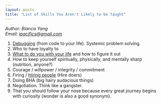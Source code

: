 ```yaml
---
layout: posts
title: "List of Skills You Aren't Likely to be Taught"
---
```

*Author: Bianca Yang*<br>
*Email: <a href="mailto:ipacifics@gmail.com?subject=Hello from the XDRT Blog">ipacifics@gmail.com</a>*<br>

1. [Debugging](https://danluu.com/anon-benchmark/) (from code to your life). Systemic problem solving.
2. Who to have loyalty to
3. [What to do you with your life](http://www.windsweptsoftware.net/rickoverthoughts.pdf) and how to figure it out
4. How to keep yourself spiritually, physically, and mentally sharp (nutrition, anyone?)
5. Courage / willpower / integrity / commitment
6. Firing / [Hiring people](https://nav.al/build-a-team-that-ships) (Hire doers)
7. Doing BHA (big hairy audacious things)
8. Negotiation. Think like a gangster.
9. That you should follow your nose because every great journey begins with curiosity (wonder is also a good synonym).
